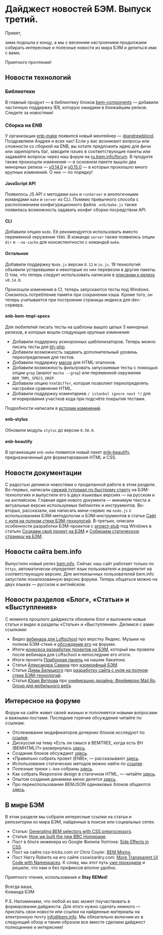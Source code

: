 # Дайджест новостей БЭМ. Выпуск третий.

Привет, 

зима подошла к концу, а мы с весенним настроением продолжаем собирать интересные и полезные новости из мира БЭМ и делиться ими с вами. 

Приятного прочтения!

## Новости технологий

### Библиотеки

В главный продукт — в библиотеку блоков [bem-components](//ru.bem.info/libs/bem-components/) — добавили частичную поддержку IE8, которую ожидаем в ближайшем релизе. Следите за новостями!

### Сборка на ENB

У организации [enb-make](https://github.com/enb-make) появился новый ментейнер — [@andrewblond](https://github.com/andrewblond). Поздравляем Андрея и всех нас! Если у вас возникают вопросы или сложности со сборкой на ENB, вы хотите предложить идею для фичи или зарепортить баг, заводите issues в соответствующие пакеты или задавайте вопросы через наш форум на [ru.bem.info/forum](https://ru.bem.info/forum). 
В продукте также произошли изменения — в основном пакете вышло два минорных релиза — [v0.14.0](https://github.com/enb-make/enb/releases/tag/v0.14.0) и [v0.15.0](https://github.com/enb-make/enb/releases/tag/v0.15.0) — в которых произошло много крупных изменений. О них — по порядку!

#### JavaScript API

Появилось JS API с методами `make` и `runServer` и анологичными командами `make` и `server` из CLI. Помимо привычного способа с расположением конфигурационного файла `.enb/make.js` также появилась возможность задавать конфиг сборки посредством API.

#### CLI

Добавили опцию `mode`. Её рекомендуется использовать вместо переменной окружения `YENV`. 
В команде `server` также появились опции `dir` и `--no-cache` для консистентности с командой `make`.

#### Остальное

Добавили поддержку `Node.js` версии `0.12` и `io.js`. 19 технологий объявили устаревшими и некоторые из них перевезли в другие пакеты. О том, что теперь следует использовать написали в [описании к релизу](https://github.com/enb-make/enb/releases/tag/v0.14.0) `v0.14.0`.

Произошли изменения в CI, теперь запускаются тесты под Windows. Снизилось потребление памяти при сохранении кэша. Кроме того, он теперь учитывается при построении страницы индекса для dev-сервера.

#### enb-bem-tmpl-specs

Для любителей писать тесты на шаблоны вышло целых 5 минорных релизов, в которые вошли следующие крупные изменения:
* Добавили поддержку асинхронных шаблонизаторов. Теперь можно писать тесты для [bh-php](https://github.com/bem/bh-php).
* Добавили возможность задавать дополнительный уровень переопределения для тестов.
* Добавили поддержку [масок](https://github.com/bem/html-differ/blob/master/README.ru.md#Маски) для HTML-эталонов.
* Добавили возможность фильтровать запускаемые тесты с помощью опции `grep` (аналог `mocha --grep`) или переменной окружения `BEM_TMPL_SPECS_GREP`.
* Добавили опцию `htmlDiffer`, которая позволяет переопределять настройки сравнения HTML.
* Добавили поддержку коментариев `/ istanbul ignore next */` для игнорирования участков кода при подсчёте покрытия тестами.

Подробности написали в [истории изменений](https://github.com/enb-bem/enb-bem-tmpl-specs/blob/master/CHANGELOG.md).

#### enb-stylus

Обновили модуль `stylus` до версии `0.50.0`.

#### enb-beautify

В организации `enb-make` появился новый пакет [enb-beautify](https://github.com/enb-make/enb-beautify), предназначенный для форматирования HTML и CSS.

## Новости документации

С радостью делимся новостями о проделанной работе в этом разделе. 
Во-первых, написали [свежий туториал по быстрому старту](https://ru.bem.info/tutorials/quick-start-static) на БЭМ-технологиях и выпустили его в двух языковых версиях — на русском и на английском. Главная идея нового документа — минимум текста и актуальные версии используемых библиотек и инструментов.
Во-вторых, рассказали, как написать мини-сервис на `node.js` с использованием БЭМ-методологии и БЭМ-инструментов в статье [Сайт с нуля на полном стеке БЭМ-технологий](https://ru.bem.info/articles/bem-full-stack-site/).
В-третьих, описали особенности разработки БЭМ-проектов с [project-stub](https://ru.bem.info/tutorials/project-stub/) под Windows в статьях [Создаем свой проект на БЭМ](https://ru.bem.info/tutorials/start-with-project-stub/) и [Собираем статическую страницу на БЭМ](https://ru.bem.info/tutorials/quick-start-static/).

## Новости сайта bem.info

Выпустили новый релиз [bem.info](https://ru.bem.info). Сейчас наш сайт работает только по `https`, автоматически определяет язык пользователя и редиректит на соответствующую версию. Для англоязычных пользователей bem.info запустили локализованную версию форума. Теперь общаться можно на двух языках — русском и английском.

## Новости разделов «Блог», «Статьи» и «Выступления»
 
С момента прошлого дайджеста обновили блог и выложили новые статьи и видео в разделы «Статьи» и «Выступления». 
Делимся с вами ссылками:
* Видео [вебинара для Loftschool](https://ru.bem.info/talks/loftschool-music-2015/) про верстку Яндекс. Музыки на полном БЭМ-стеке и [обсуждение его](https://ru.bem.info/forum/issues/193/) на форуме.
* Итоги [конкурса разработки проектов на БЭМ](https://ru.bem.info/blog/bem-competition-results/), который мы провели после вебинара для Loftschool и непоследние его итоги.
* Итоги проекта [Приборная панель](http://ru.bem.info/blog/first-bem-board/) на нашем Хакатоне.
* Статья [Александра Савина](https://ru.bem.info/authors/savin-alexandr/) про [изоморфный БЭМ](https://ru.bem.info/articles/isomorphic-bem/).
* Статья [Димы Белицкого](https://ru.bem.info/authors/belitsky-dmitry/) про [разработку сайта с нуля на полном стеке БЭМ-технологий](https://ru.bem.info/articles/bem-full-stack-site/).
* Статья [Юрия Ветрова](https://ru.bem.info/authors/vetrov-yury/) про [унификацию дизайна: Фреймворк Mail.Ru Group для мобильного веба](https://ru.bem.info/articles/mailru-unified-design/).
 
## Интересное на форуме

Форум на сайте живет своей жизнью и пополняется новыми вопросами и важными постами. 
Последние горячие обсуждения читайте по ссылкам:
* Отслеживание модификаторов дочерних блоков исследуют по [ссылке](https://ru.bem.info/forum/issues/280/).
* Дискуссия на тему «Есть ли смысл в BEMTREE, когда есть BH (BEMHTML)?» развернулась [здесь](https://ru.bem.info/forum/issues/282/).
* Создание блоков обсуждают [здесь](https://ru.bem.info/forum/issues/283/).
* «Правильно собрать проект (ENB)», — рассказывают [здесь](https://ru.bem.info/forum/issues/277/).
* Использование статических методов можно найти по [ссылке](https://ru.bem.info/forum/issues/275/). 
* Полезные трюки `i-bem` собраны [здесь](https://ru.bem.info/forum/issues/270/).
* Как собрать Responsive design в статичном HTML, — читайте [здесь](https://ru.bem.info/forum/issues/263/).
* Опытом создания динамики меню делятся [здесь](https://ru.bem.info/forum/issues/214/).
* Про переиспользование BEMJSON одинаковых блоков общаются [здесь](https://ru.bem.info/forum/issues/262/).

## В мире БЭМ
В этом разделе мы собрали интересные ссылки на статьи и репозитории из мира БЭМ, найденные в поиске или социальных сетях:
* Статья: [Generating BEM selectors with CSS preprocessors](http://frontendbabel.info/articles/bem-with-css-preprocessors/).
* Статья: [How we built the new BBC Homepage](http://www.bbc.co.uk/blogs/internet/entries/47a96d23-ae04-444e-808f-678e6809765d?PageSpeed=off).
* Пост в блоге инженера из Google Филипа Уолтона: [Side Effects in CSS](http://philipwalton.com/articles/side-effects-in-css/).
* Пост на сайте css-tricks.com от Chris Coyier: [BEM Mixins](https://css-tricks.com/snippets/sass/bem-mixins/).
* Пост Harry Roberts на его сайте csswizardry.com: [More Transparent UI Code with Namespaces](http://csswizardry.com/2015/03/more-transparent-ui-code-with-namespaces/). К слову, мы этот путь [уже проходили](https://en.bem.info/method/history/#prefixes) и решили, что нам и без префиксов вполне удобно.

Приятного чтения, использования и **Stay BEMed**!

Всегда ваша,  
Команда БЭМ

P.S. Напоминаем, что любой из вас может поучаствовать в формировании дайджеста. Для этого нужно сделать немного — прислать свои новости или ссылки на найденные материалы на электронную почту [info@bem.info](mailto:info@bem.info). Мы обязательно включим их в следующий обзор и таким образом все вместе сделаем дайджест полноценнее и интереснее!
